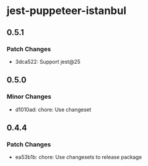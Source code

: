 # jest-puppeteer-istanbul

## 0.5.1

### Patch Changes

-   3dca522: Support jest@25

## 0.5.0

### Minor Changes

-   d1010ad: chore: Use changeset

## 0.4.4

### Patch Changes

-   ea53b1b: chore: Use changesets to release package
